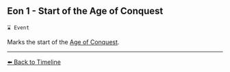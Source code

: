 ## Eon 1 - Start of the Age of Conquest

`⌛ Event`

Marks the start of the [Age of Conquest](../refs/age_of_conquest.md).

----------
[⬅️ Back to Timeline](../timeline/#eon0001)